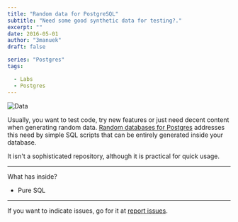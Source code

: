 ```yaml
---
title: "Random data for PostgreSQL"
subtitle: "Need some good synthetic data for testing?."
excerpt: ""
date: 2016-05-01
author: "3manuek"
draft: false

series: "Postgres"
tags:

  - Labs
  - Postgres
---
```


![Data](/images/posts/data-postgres.png)

Usually, you want to test code, try new features or just need decent content when
generating random data. [Random databases for Postgres][1] addresses this need by
simple SQL scripts that can be entirely generated inside your database.

It isn't a sophisticated repository, although it is practical for quick usage.

---

What has inside?

- Pure SQL

---

If you want to indicate issues, go for it at [report issues][2].

[1]: https://github.com/3manuek/Random-database-for-Postgres
[2]: https://github.com/3manuek/Random-database-for-Postgres/issues

